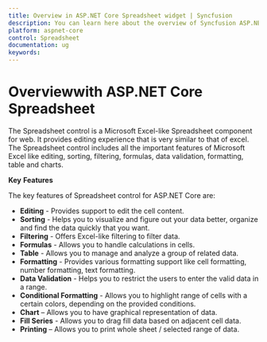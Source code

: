 ```yaml
---
title: Overview in ASP.NET Core Spreadsheet widget | Syncfusion
description: You can learn here about the overview of Syncfusion ASP.NET Core SpreadSheet control and more details.
platform: aspnet-core
control: Spreadsheet
documentation: ug
keywords: 
---
```

# Overviewwith ASP.NET Core Spreadsheet

The Spreadsheet control is a Microsoft Excel-like Spreadsheet component for web. It provides editing experience that is very similar to that of excel. The Spreadsheet control includes all the important features of Microsoft Excel like editing, sorting, filtering, formulas, data validation, formatting, table and charts.

**Key** **Features**

The key features of Spreadsheet control for ASP.NET Core are:

* **Editing** - Provides support to edit the cell content.
* **Sorting** - Helps you to visualize and figure out your data better, organize and find the data quickly that you want.
* **Filtering** - Offers Excel-like filtering to filter data.
* **Formulas** - Allows you to handle calculations in cells.
* **Table** - Allows you to manage and analyze a group of related data.
* **Formatting** - Provides various formatting support like cell formatting, number formatting, text formatting.
* **Data Validation** - Helps you to restrict the users to enter the valid data in a range.
* **Conditional Formatting** - Allows you to highlight range of cells with a certain colors, depending on the provided conditions.
* **Chart** – Allows you to have graphical representation of data.
* **Fill Series** - Allows you to drag fill data based on adjacent cell data.
* **Printing** – Allows you to print whole sheet / selected range of data.

